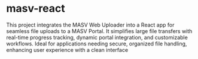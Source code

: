 # masv-react
This project integrates the MASV Web Uploader into a React app for seamless file uploads to a MASV Portal. It simplifies large file transfers with real-time progress tracking, dynamic portal integration, and customizable workflows. Ideal for applications needing secure, organized file handling, enhancing user experience with a clean interface
